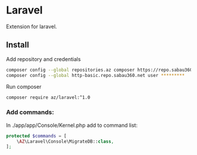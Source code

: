 # Laravel
Extension for laravel.

## Install

Add repository and credentials

```bash
composer config --global repositories.az composer https://repo.sabau360.net/repository/sabau360/
composer config --global http-basic.repo.sabau360.net user *********
```
Run composer
```bash
composer require az/laravel:^1.0
```

### Add commands:
In ./app/app/Console/Kernel.php add to command list:

```php
protected $commands = [
    \AZ\Laravel\Console\MigrateDB::class,
];
```
